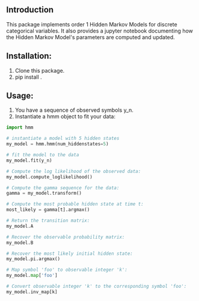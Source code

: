## Introduction
This package implements order 1 Hidden Markov Models
for discrete categorical variables. It also provides a jupyter
notebook documenting how the Hidden Markov Model's parameters are
computed and updated.

## Installation:

1. Clone this package.
2. pip install .

## Usage:

1. You have a sequence of observed symbols y_n.
2. Instantiate a hmm object to fit your data:

```python
import hmm

# instantiate a model with 5 hidden states
my_model = hmm.hmm(num_hiddenstates=5)

# fit the model to the data
my_model.fit(y_n)

# Compute the log likelihood of the observed data:
my_model.compute_loglikelihood()

# Compute the gamma sequence for the data:
gamma = my_model.transform()

# Compute the most probable hidden state at time t:
most_likely = gamma[t].argmax()

# Return the transition matrix:
my_model.A

# Recover the observable probability matrix:
my_model.B

# Recover the most likely initial hidden state:
my_model.pi.argmax()

# Map symbol 'foo' to observable integer 'k':
my_model.map['foo']

# Convert observable integer 'k' to the corresponding symbol 'foo':
my_model.inv_map[k]
```
